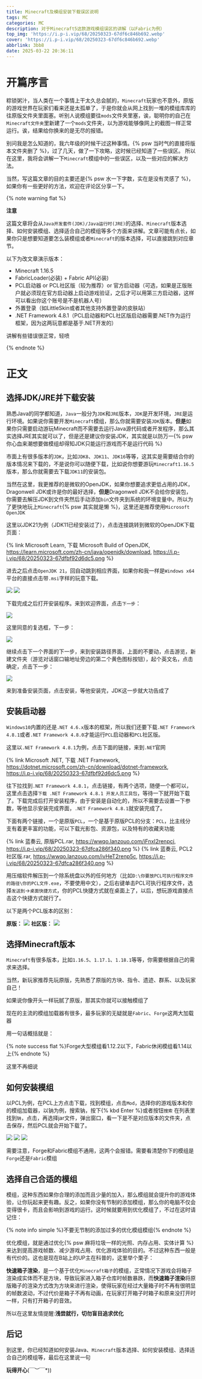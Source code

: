 ```yaml
---
title: Minecraft及模组安装下载误区说明
tags: MC
categories: MC
description: 对于Minecraft5这款游戏模组误区的讲解（以Fabric为例）
top_img: 'https://i.p-i.vip/68/20250323-67df6c846b692.webp'
cover: 'https://i.p-i.vip/68/20250323-67df6c846b692.webp'
abbrlink: 3bb8
date: 2025-03-22 20:36:11
---
```


# 开篇序言

粽锁粥汁，当人类在一个事情上干太久总会腻的，`Minecraft`玩家也不意外，原版的游戏世界在玩家们看来还是太孤单了，于是你就会从网上找到一堆的模组库库的往原版文件夹里面塞。听别人说模组要往`mods`文件夹里塞，诶，聪明你的自己在`Minecraft文件夹`里新建了一个`mods`文件夹，以为游戏能够像网上的截图一样正常运行。诶，结果给你换来的是无尽的报错。

别问我是怎么知道的，我六年级的时候干过这种事情。{% psw 当时气的直接将版本文件夹删了 %}，过了几天，做了一下攻略，这时候已经知道了一些误区。
所以在这里，我将会讲解一下`Minecraft`模组中的一些误区，以及一些对应的解决方法。

当然，写这篇文章的目的主要还是{% psw 水一下字数，实在是没有灵感了 %}，如果你有一些更好的方法，欢迎在评论区分享一下。

{% note warning flat %}

**注意**

这篇文章将会从`Java开发套件(JDK)/Java运行时(JRE)`的选择、`Minecraft`版本选择、如何安装模组、选择适合自己的模组等多个方面来讲解。文章可能有点长，如果你只是想要知道要怎么装模组或者`Minecraft`的版本选择，可以直接跳到对应章节。

以下为改文章演示版本：

- Minecraft 1.16.5
- FabricLoader(必装) + Fabric API(必装)
- PCL启动器 or PCL社区版（较为推荐）or 官方启动器（可选，如果是正版账户就必须现在官方启动器上启动游戏验证，之后才可以用第三方启动器，这样可以看出你这个账号是不是机器人号）
- 外置登录（如LittleSkin或者其他支持外置登录的皮肤站）
- .NET Framework 4.8.1（PCL启动器和PCL社区版启动器需要.NET作为运行框架，因为这两玩意都是基于.NET开发的）

讲解有些错误很正常，轻喷

{% endnote %}

# 正文

## 选择JDK/JRE并下载安装

熟悉Java的同学都知道，`Java`一般分为`JDK`和`JRE`版本，`JDK`是开发环境，`JRE`是运行环境。如果说你需要开发`Minecraft`模组，那么你就需要安装`JDK`版本。**但是**如果你只需要启动游玩Minecraft而不需要去运行Java源代码或者开发程序，那么其实选择JRE其实就可以了，但是还是建议你安装JDK，其实就是以防万一{% psw 你心血来潮想要做模组却得知JDK只能运行游戏而不是运行代码 %}

市面上有很多版本的`JDK`，比如`JDK8`、`JDK11`、`JDK16`等等，这其实是需要结合你的版本情况来下载的，不是说你可以随便下载，比如说你想要游玩`Minecraft1.16.5`版本，那么你就需要去下载`JDK11`的安装包。

当然在这里，我更推荐的是微软的OpenJDK，如果你想要追求更低占用的JDK，Dragonwell JDK或许是你的最好选择，**但是**Dragonwell JDK不会给你安装包，你需要去解压JDK到文件夹然后手动添加`bin`文件夹到系统的环境变量中。所以为了更快地玩上`Minecraft`{% psw 其实就是懒 %}，这里还是推荐使用`Microsoft OpenJDK`

这里以JDK21为例（JDK11已经安装过了），点击连接跳转到微软的OpenJDK下载页面：

{% link Microsoft Learn, 下载 Microsoft Build of OpenJDK, https://learn.microsoft.com/zh-cn/java/openjdk/download, https://i.p-i.vip/68/20250323-67dfbf92d6dc5.png %}

进去之后点击`OpenJDK 21`，回自动跳到相应界面，如果你和我一样是`Windows x64`平台的直接点击带`.msi`字样的玩意下载。

![](https://i.p-i.vip/68/20250323-67dfc13d97de7.webp)
![](https://i.p-i.vip/68/20250323-67dfc13fc8104.webp)

下载完成之后打开安装程序。来到欢迎界面，点击`下一步`：

![](https://i.p-i.vip/68/20250323-67dfc2cc7ecd9.webp)

这里同意的复选框，下一步：

![](https://i.p-i.vip/68/20250323-67dfc2ce2cdc2.webp)

继续点击下一个界面的下一步，来到安装路径界面，上面的不要动，点击游览，新建文件夹（游览对话窗口输地址旁边的第二个黄色图标按钮），起个英文名，点击确定，点击下一步：

![](https://i.p-i.vip/68/20250323-67dfc2cf39743.webp)

来到准备安装页面，点击安装，等他安装完，JDK这一步就大功告成了

## 安装启动器

`Windows10`内置的还是`.NET 4.6.x`版本的框架，所以我们还要下载`.NET Framework 4.8.1`或者`.NET Framework 4.8.0`才能运行`PCL`启动器和`PCL`社区版。

这里以`.NET Framework 4.8.1`为例，点击下面的链接，来到`.NET`官网

{% link Microsoft .NET, 下载 .NET Framework, https://dotnet.microsoft.com/zh-cn/download/dotnet-framework, https://i.p-i.vip/68/20250323-67dfbf92d6dc5.png %}

往下拉找到`.NET Framework 4.8.1`，点击链接，有两个选项，随便一个都可以，这里点击选择`下载 .NET Framework 4.8.1 开发人员工具包`，等待一下就开始下载了。下载完成后打开安装程序，由于安装是自动化的，所以不需要去设置一下参数，等他显示安装完成界面，`.NET Framework 4.8.1`就安装完成了。

下面有两个链接，一个是原版`PCL`，一个是基于原版PCL的分支：`PCL`，比主线分支有着更丰富的功能，可以下载光影包、资源包，以及特有的收藏夹功能

{% link 蓝奏云, 原版PCL.rar, https://wwqo.lanzouo.com/iFnxI2renpcj, https://i.p-i.vip/68/20250323-67dfca286f340.png %}
{% link 蓝奏云, PCL2社区版.rar, https://wwqo.lanzouo.com/ivHeT2renp5c, https://i.p-i.vip/68/20250323-67dfca286f340.png %}

用压缩软件解压到一个除系统盘以外的任何地方（比如`D:\你要放PCL可执行程序文件的路径\你的PCL文件.exe`，不要使用中文），之后右键单击PCL可执行程序文件，选择`发送到`->`桌面快捷方式`，你的PCL快捷方式就在桌面上了，以后，想玩游戏直接点击这个快捷方式就行了。

以下是两个PCL版本的区别：

**原版：**
![](https://i.p-i.vip/68/20250323-67dfd8a1a5160.webp)
**社区版：**
![](https://i.p-i.vip/68/20250323-67dfd9238accd.webp)

## 选择Minecraft版本

`Minecraft`有很多版本，比如`1.16.5`、`1.17.1`、`1.18.1`等等，你需要根据自己的需求来选择。

当然，新玩家推荐先玩原版，先熟悉了原版的方块、指令、遗迹、群系、以及玩家自己！

如果说你像开头一样玩腻了原版，那其实你就可以接触模组了

现在的主流的模组加载器有很多，最多玩家的无疑就是`Fabric`、`Forge`这两大加载器

用一句话概括就是：

{% note success flat %}Forge大型模组看1.12.2以下，Fabric休闲模组看1.14以上{% endnote %}

这里不再细说

## 如何安装模组

以PCL为例，在PCL上方点击下载，找到模组，点击`Mod`，选择你的游戏版本和你的模组加载器，以钠为例，搜索钠，按下{% kbd Enter %}或者按钮`搜索`
在列表里找到`钠`，点击，再选择jar文件，弹出窗口，看一下是不是对应版本的文件夹，点击保存，然后PCL就会开始下载了。

![](https://i.p-i.vip/68/20250323-67dfdf2a784da.webp)
![](https://i.p-i.vip/68/20250323-67dfdf2d2442b.webp)
![](https://i.p-i.vip/68/20250323-67dfdf2f66277.webp)

需要注意，Forge和Fabric模组不通用，这两个会报错。需要看清楚你下的模组是`Forge`还是`Fabric`模组

## 选择自己合适的模组

模组，这种东西如果你合理的添加而且少量的加入，那么模组就会提升你的游戏体验，让你玩起来更有趣。反之，如果你没有节制的添加模组，那么你的电脑不仅会变得很卡，而且会影响到游戏的运行。这时候就要用到优化模组了，不过在这时请记住：

{% note info simple %}不要无节制的添加过多的优化模组模组{% endnote %}

优化模组，就是通过优化{% psw 麻将垃圾一样的光照、内存占用、实体计算 %}来达到提高游戏帧数、减少游戏占用、优化游戏体验的目的。不过这种东西一般是有代价的。这也是现在B站上的UP主在科普的，这里举个栗子：

**快速箱子渲染**，是一个基于优化`Minecraft箱子`的模组，正常情况下游戏会将箱子渲染成实体而不是方块，导致玩家进入箱子仓库时帧数暴跌，而**快速箱子渲染**将原版箱子的渲染方式改为方块来进行渲染，使得玩家在经过大量箱子时不再有很明显的帧数波动，不过代价是箱子不再有动画，在玩家打开箱子时箱子和原来没打开时一样，只有打开箱子的音效。

所以在这里友情提醒:**浅尝就行，切勿盲目追求优化**

## 后记

到这里，你已经知道如何安装Java、`Minecraft`版本选择、如何安装模组、选择适合自己的模组等，最后在这里说一句

**玩得开心**\(￣︶￣*\))